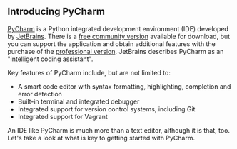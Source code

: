 ## Introducing PyCharm

[PyCharm](https://www.jetbrains.com/pycharm/) is a Python integrated development environment (IDE) developed by 
[JetBrains](https://www.jetbrains.com/).  There is a
[free community version](https://www.jetbrains.com/pycharm/download) available for download, but you can support the 
application and obtain additional features with the purchase of the 
[professional version](https://www.jetbrains.com/pycharm/buy/).  JetBrains describes PyCharm as 
an "intelligent coding assistant".
 
Key features of PyCharm include, but are not limited to:
 
* A smart code editor with syntax formatting, highlighting, completion and error detection
* Built-in terminal and integrated debugger
* Integrated support for version control systems, including Git
* Integrated support for Vagrant
 
An IDE like PyCharm is much more than a text editor, although it is that, too.  Let's take a look at what is key to 
getting started with PyCharm.
